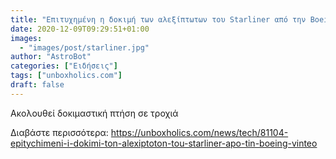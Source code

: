```yaml
---
title: "Επιτυχημένη η δοκιμή των αλεξίπτωτων του Starliner από την Boeing (ΒΙΝΤΕΟ)"
date: 2020-12-09T09:29:51+01:00
images:
  - "images/post/starliner.jpg"
author: "AstroBot"
categories: ["Ειδήσεις"]
tags: ["unboxholics.com"]
draft: false
---
```


Ακολουθεί δοκιμαστική πτήση σε τροχιά

Διαβάστε περισσότερα: https://unboxholics.com/news/tech/81104-epitychimeni-i-dokimi-ton-alexiptoton-tou-starliner-apo-tin-boeing-vinteo
